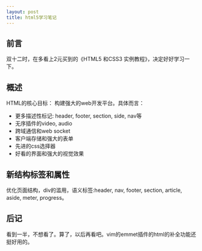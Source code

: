 ```yaml
---
layout: post
title: html5学习笔记
---
```


## 前言

双十二时，在多看上2元买到的《HTML5 和CSS3 实例教程》，决定好好学习一下。

## 概述

HTML的核心目标： 构建强大的web开发平台。具体而言： 

* 更多描述性标记: header, footer, section, side, nav等
* 无序插件的video, audio
* 跨域通信和web socket
* 客户端存储和强大的表单
* 先进的css选择器
* 好看的界面和强大的视觉效果

## 新结构标签和属性

优化页面结构，div的滥用，语义标签:header, nav, footer, section, article, aside, meter, progress。

## 后记

看到一半，不想看了。算了，以后再看吧。vim的emmet插件的html的补全功能还挺好用的。
